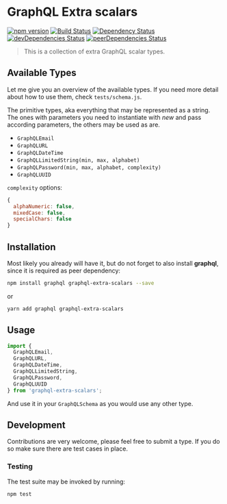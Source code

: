 # GraphQL Extra scalars
[![npm version](https://badge.fury.io/js/graphql-extra-scalars.svg)](https://badge.fury.io/js/graphql-extra-scalars) [![Build Status](https://secure.travis-ci.org/stekycz/graphql-extra-scalars.svg?branch=master)](https://travis-ci.org/stekycz/graphql-extra-scalars) [![Dependency Status](https://david-dm.org/stekycz/graphql-extra-scalars.svg)](https://david-dm.org/stekycz/graphql-extra-scalars) [![devDependencies Status](https://david-dm.org/stekycz/graphql-extra-scalars/dev-status.svg)](https://david-dm.org/stekycz/graphql-extra-scalars?type=dev) [![peerDependencies Status](https://david-dm.org/stekycz/graphql-extra-scalars/peer-status.svg)](https://david-dm.org/stekycz/graphql-extra-scalars?type=peer)

> This is a collection of extra GraphQL scalar types.

## Available Types

Let me give you an overview of the available types. If you need more detail about how to use them, check `tests/schema.js`.

The primitive types, aka everything that may be represented as a string. The ones with parameters you need to instantiate with *new* and pass according parameters, the others may be used as are.

* `GraphQLEmail`
* `GraphQLURL`
* `GraphQLDateTime`
* `GraphQLLimitedString(min, max, alphabet)`
* `GraphQLPassword(min, max, alphabet, complexity)`
* `GraphQLUUID`

`complexity` options:

```javascript
{
  alphaNumeric: false,
  mixedCase: false,
  specialChars: false
}
```

## Installation

Most likely you already will have it, but do not forget to also install **graphql**, since it is required as peer dependency:

```sh
npm install graphql graphql-extra-scalars --save
```

or

```sh
yarn add graphql graphql-extra-scalars
```

## Usage

```javascript
import {
  GraphQLEmail,
  GraphQLURL,
  GraphQLDateTime,
  GraphQLLimitedString,
  GraphQLPassword,
  GraphQLUUID
} from 'graphql-extra-scalars';
```

And use it in your `GraphQLSchema` as you would use any other type.

## Development

Contributions are very welcome, please feel free to submit a type. If you do so make sure there are test cases in place.

### Testing

The test suite may be invoked by running:

```sh
npm test
```

